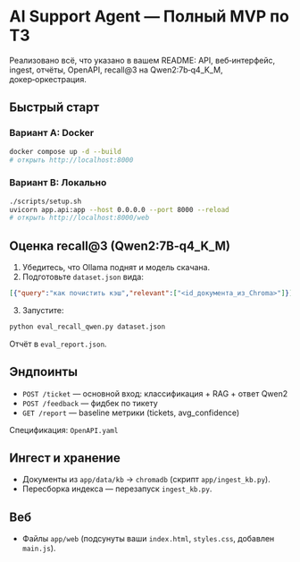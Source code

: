 # AI Support Agent — Полный MVP по ТЗ

Реализовано всё, что указано в вашем README: API, веб‑интерфейс, ingest, отчёты, OpenAPI, recall@3 на Qwen2:7b‑q4_K_M, докер‑оркестрация.

## Быстрый старт

### Вариант A: Docker
```bash
docker compose up -d --build
# открыть http://localhost:8000
```

### Вариант B: Локально
```bash
./scripts/setup.sh
uvicorn app.api:app --host 0.0.0.0 --port 8000 --reload
# открыть http://localhost:8000/web
```

## Оценка recall@3 (Qwen2:7B‑q4_K_M)
1) Убедитесь, что Ollama поднят и модель скачана.
2) Подготовьте `dataset.json` вида:
```json
[{"query":"как почистить кэш","relevant":["<id_документа_из_Chroma>"]}]
```
3) Запустите:
```bash
python eval_recall_qwen.py dataset.json
```
Отчёт в `eval_report.json`.

## Эндпоинты
- `POST /ticket` — основной вход: классификация + RAG + ответ Qwen2
- `POST /feedback` — фидбек по тикету
- `GET /report` — baseline метрики (tickets, avg_confidence)

Спецификация: `OpenAPI.yaml`

## Ингест и хранение
- Документы из `app/data/kb` → `chromadb` (скрипт `app/ingest_kb.py`).
- Пересборка индекса — перезапуск `ingest_kb.py`.

## Веб
- Файлы `app/web` (подсунуты ваши `index.html`, `styles.css`, добавлен `main.js`).


